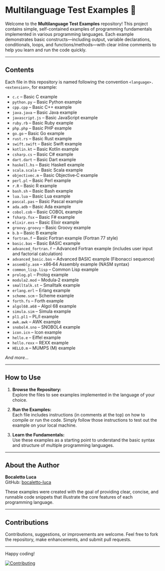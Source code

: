 # Multilanguage Test Examples 🚀

Welcome to the **Multilanguage Test Examples** repository! This project contains simple, self-contained examples of programming fundamentals implemented in various programming languages. Each example demonstrates basic constructs—including output, variable declarations, conditionals, loops, and functions/methods—with clear inline comments to help you learn and run the code quickly.

---

## Contents

Each file in this repository is named following the convention `<language>.<extension>`, for example:

- `c.c` – Basic C example
- `python.py` – Basic Python example
- `cpp.cpp` – Basic C++ example
- `java.java` – Basic Java example
- `javascript.js` – Basic JavaScript example
- `ruby.rb` – Basic Ruby example
- `php.php` – Basic PHP example
- `go.go` – Basic Go example
- `rust.rs` – Basic Rust example
- `swift.swift` – Basic Swift example
- `kotlin.kt` – Basic Kotlin example
- `csharp.cs` – Basic C# example
- `dart.dart` – Basic Dart example
- `haskell.hs` – Basic Haskell example
- `scala.scala` – Basic Scala example
- `objectivec.m` – Basic Objective‑C example
- `perl.pl` – Basic Perl example
- `r.R` – Basic R example
- `bash.sh` – Basic Bash example
- `lua.lua` – Basic Lua example
- `pascal.pas` – Basic Pascal example
- `ada.adb` – Basic Ada example
- `cobol.cob` – Basic COBOL example
- `fsharp.fsx` – Basic F# example
- `elixir.exs` – Basic Elixir example
- `groovy.groovy` – Basic Groovy example
- `b.b` – Basic B example
- `fortran.f` – Basic Fortran example (Fortran 77 style)
- `basic.bas` – Basic BASIC example
- `advanced_fortran.f` – Advanced Fortran example (includes user input and factorial calculation)
- `advanced_basic.bas` – Advanced BASIC example (Fibonacci sequence)
- `assembly.asm` – x86‑64 Assembly example (NASM syntax)
- `common_lisp.lisp` – Common Lisp example
- `prolog.pl` – Prolog example
- `modula2.mod` – Modula‑2 example
- `smalltalk.st` – Smalltalk example
- `erlang.erl` – Erlang example
- `scheme.scm` – Scheme example
- `forth.fs` – Forth example
- `algol68.a68` – Algol 68 example
- `simula.sim` – Simula example
- `pl1.pl1` – PL/I example
- `awk.awk` – AWK example
- `snobol4.sno` – SNOBOL4 example
- `icon.icn` – Icon example
- `hello.e` – Eiffel example
- `hello.rexx` – REXX example
- `HELLO.m` – MUMPS (M) example

*And more…*

---

## How to Use

1. **Browse the Repository:**  
   Explore the files to see examples implemented in the language of your choice.

2. **Run the Examples:**  
   Each file includes instructions (in comments at the top) on how to compile or run the code. Simply follow those instructions to test out the example on your local machine.

3. **Learn the Fundamentals:**  
   Use these examples as a starting point to understand the basic syntax and structure of multiple programming languages.

---

## About the Author

**Bocaletto Luca**  
GitHub: [bocaletto-luca](https://github.com/bocaletto-luca)

These examples were created with the goal of providing clear, concise, and runnable code snippets that illustrate the core features of each programming language.

---

## Contributions

Contributions, suggestions, or improvements are welcome. Feel free to fork the repository, make enhancements, and submit pull requests.

---

Happy coding!

[![Contributing](https://img.shields.io/badge/CONTRIBUTING.md-blue.svg)](/CONTRIBUTING.md)
